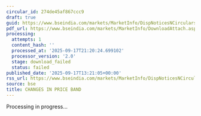 ```yaml
---
circular_id: 274de45af867ccc9
draft: true
guid: https://www.bseindia.com/markets/MarketInfo/DispNoticesNCirculars.aspx?Noticeid={3BA09264-4E03-4761-8DF8-CC067A00BBDB}&noticeno=20250917-51&dt=09/17/2025&icount=51&totcount=57&flag=0
pdf_url: https://www.bseindia.com/markets/MarketInfo/DownloadAttach.aspx?id=20250917-51&attachedId=
processing:
  attempts: 1
  content_hash: ''
  processed_at: '2025-09-17T21:20:24.699102'
  processor_version: '2.0'
  stage: download_failed
  status: failed
published_date: '2025-09-17T13:21:05+00:00'
rss_url: https://www.bseindia.com/markets/MarketInfo/DispNoticesNCirculars.aspx?Noticeid={3BA09264-4E03-4761-8DF8-CC067A00BBDB}&noticeno=20250917-51&dt=09/17/2025&icount=51&totcount=57&flag=0
source: bse
title: CHANGES IN PRICE BAND
---
```


Processing in progress...